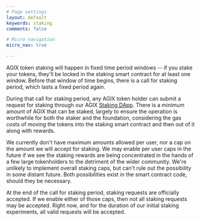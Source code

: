 ```yaml
---
# Page settings
layout: default
keywords: staking
comments: false

# Micro navigation
micro_nav: true

---
```


AGIX token staking will happen in fixed time period windows -- if you stake your tokens, they'll be locked in the staking smart contract for at least one window. Before that window of time begins, there is a call for staking period, which lasts a fixed period again. 

During that call for staking period, any AGIX token holder can submit a request for staking through our AGIX <a href="https://staking.singularitynet.io" target="_blank">Staking DApp</a>. There is a minimum amount of AGIX that can be staked, largely to ensure the operation is worthwhile for both the staker and the foundation, considering the gas costs of moving the tokens into the staking smart contract and then out of it along with rewards.

We currently don't have maximum amounts allowed per user, nor a cap on the amount we will accept for staking. We may enable per user caps in the future if we see the staking rewards are being concentrated in the hands of a few large tokenholders to the detriment of the wider community. We're unlikely to implement overall staking caps, but can't rule out the possibility in some distant future. Both possibilities exist in the smart contract code, should they be necessary.

At the end of the call for staking period, staking requests are officially accepted. If we enable either of those caps, then not all staking requests may be accepted. Right now, and for the duration of our initial staking experiments, all valid requests will be accepted. 

